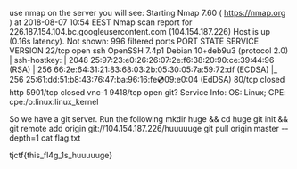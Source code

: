 use nmap on the server
you will see:
Starting Nmap 7.60 ( https://nmap.org ) at 2018-08-07 10:54 EEST
Nmap scan report for 226.187.154.104.bc.googleusercontent.com (104.154.187.226)
Host is up (0.16s latency).
Not shown: 996 filtered ports
PORT     STATE  SERVICE VERSION
22/tcp   open   ssh     OpenSSH 7.4p1 Debian 10+deb9u3 (protocol 2.0)
| ssh-hostkey: 
|   2048 25:97:23:e0:26:26:07:2e:f6:38:20:90:ce:39:44:96 (RSA)
|   256 66:2e:64:31:21:83:68:03:2b:05:30:05:7a:59:72:df (ECDSA)
|_  256 25:61:dd:51:b8:43:76:47:ba:96:16:fe:cd:09:e0:04 (EdDSA)
80/tcp   closed http
5901/tcp closed vnc-1
9418/tcp open   git?
Service Info: OS: Linux; CPE: cpe:/o:linux:linux_kernel

So we have a git server.
Run the following
mkdir huge && cd huge
git init && git remote add origin git://104.154.187.226/huuuuuge
git pull origin master --depth=1
cat flag.txt

tjctf{this_fl4g_1s_huuuuuge}
